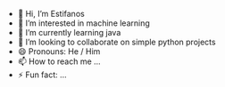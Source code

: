 - 👋 Hi, I’m Estifanos
- 👀 I’m interested in machine learning
- 🌱 I’m currently learning java
- 💞️ I’m looking to collaborate on simple python projects
- 😄 Pronouns: He / Him
- 📫 How to reach me ...
- ⚡ Fun fact: ...

<!---
thebaker-1/thebaker-1 is a ✨ special ✨ repository because its `README.md` (this file) appears on your GitHub profile.
You can click the Preview link to take a look at your changes.
--->
